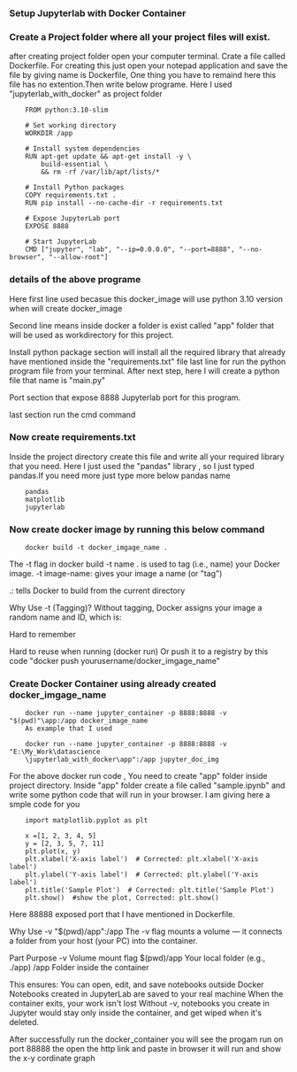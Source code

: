 ### Setup Jupyterlab with Docker Container

### Create a Project folder where all your project files will exist.
after creating project folder open your computer terminal. Crate a file called Dockerfile.
For creating this just open your notepad application and save the file by giving name 
is Dockerfile, One thing you have to remaind here this file has no extention.Then write
    below programe. Here I used "jupyterlab_with_docker" as project folder 

```
    FROM python:3.10-slim

    # Set working directory
    WORKDIR /app

    # Install system dependencies
    RUN apt-get update && apt-get install -y \
        build-essential \
        && rm -rf /var/lib/apt/lists/*

    # Install Python packages
    COPY requirements.txt .
    RUN pip install --no-cache-dir -r requirements.txt

    # Expose JupyterLab port
    EXPOSE 8888

    # Start JupyterLab
    CMD ["jupyter", "lab", "--ip=0.0.0.0", "--port=8888", "--no-browser", "--allow-root"]
```


### details of the above programe
Here first line used becasue this docker_image will use python 3.10 version when will 
create docker_image 

Second line means inside docker a folder is exist called  "app" folder that will 
be used as workdirectory for this project.

Install python package section will install all the required library that already have
mentioned inside the "requirements.txt" file last line for run the  python program
file from your terminal. After next step, here I will create a python file that name
is "main.py"

Port section that expose 8888 Jupyterlab port for this program. 

last section run the cmd command


### Now create requirements.txt 
Inside the project directory create this  file and write all your required library that you need. Here I just used the "pandas"
library , so I just typed pandas.If you need more just type more below pandas name


```
    pandas
    matplotlib
    jupyterlab
``` 



### Now create docker image by running this below command

```
    docker build -t docker_imgage_name .
```
    
The -t flag in docker build -t name . is used to tag (i.e., name) your Docker image.
-t image-name: gives your image a name (or "tag")

.: tells Docker to build from the current directory

Why Use -t (Tagging)?
Without tagging, Docker assigns your image a random name and ID, which is:

Hard to remember

Hard to reuse when running (docker run) Or push it to a registry by this code
"docker push yourusername/docker_imgage_name"

### Create Docker Container using already created docker_imgage_name

```
    docker run --name jupyter_container -p 8888:8888 -v "$(pwd)"\app:/app docker_image_name
    As example that I used 

    docker run --name jupyter_container -p 8888:8888 -v "E:\My_Work\datascience
    \jupyterlab_with_docker\app":/app jupyter_doc_img

```

For the above docker run code , You need to create "app" folder inside project directory.
Inside "app" folder  create a file called "sample.ipynb" and write some python code that
will run in your browser. I am giving 
here a smple code for you


```
    import matplotlib.pyplot as plt

    x =[1, 2, 3, 4, 5]
    y = [2, 3, 5, 7, 11]
    plt.plot(x, y)
    plt.xlabel('X-axis label')  # Corrected: plt.xlabel('X-axis label')
    plt.ylabel('Y-axis label')  # Corrected: plt.ylabel('Y-axis label')
    plt.title('Sample Plot')  # Corrected: plt.title('Sample Plot')
    plt.show()  #show the plot, Corrected: plt.show()
```
Here 88888 exposed port that I have mentioned in Dockerfile.

Why Use -v "$(pwd)/app":/app
The -v flag mounts a volume — it connects a folder from your host (your PC)
    into the container.

Part	Purpose
-v	Volume mount flag
$(pwd)/app	Your local folder (e.g., ./app)
/app	Folder inside the container

This ensures:
You can open, edit, and save notebooks outside Docker
Notebooks created in JupyterLab are saved to your real machine
When the container exits, your work isn't lost
Without -v, notebooks you create in Jupyter would stay only inside the container,
    and get wiped when it's deleted.

After successfully run the docker_container you will see the progam run on port 88888
the open the http link and paste in browser it will run and show the x-y cordinate graph 